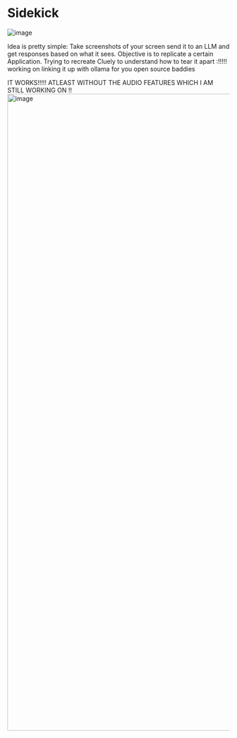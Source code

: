 # Sidekick
![image](https://github.com/user-attachments/assets/19d62006-ed38-46c1-8519-38cfb554110c)


Idea is pretty simple: Take screenshots of your screen send it to an LLM and get responses based on what it sees. Objective is to replicate a certain Application. Trying to recreate Cluely to understand how to tear it apart :!!!!!
working on linking it up with ollama for you open source baddies

IT WORKS!!!!! ATLEAST WITHOUT THE AUDIO FEATURES WHICH I AM STILL WORKING ON !!
<img width="1440" alt="image" src="https://github.com/user-attachments/assets/e16b2b25-3b7f-41d8-bed1-d2537d08e2f2" />

